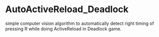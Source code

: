 # AutoActiveReload_Deadlock
simple computer vision algorithm to automatically detect right timing of pressing R while doing ActiveReload in Deadlock game.
